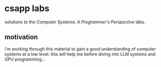 # csapp labs

solutions to the *Computer Systems: A Programmer's Perspective* labs.

## motivation

i'm working through this material to gain a good understanding of computer systems at a low level. this will help me before diving into LLM systems and GPU programming...

